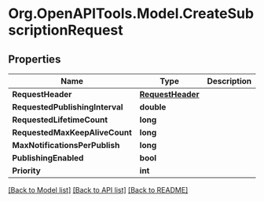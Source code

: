 # Org.OpenAPITools.Model.CreateSubscriptionRequest

## Properties

Name | Type | Description | Notes
------------ | ------------- | ------------- | -------------
**RequestHeader** | [**RequestHeader**](RequestHeader.md) |  | [optional] 
**RequestedPublishingInterval** | **double** |  | [optional] 
**RequestedLifetimeCount** | **long** |  | [optional] 
**RequestedMaxKeepAliveCount** | **long** |  | [optional] 
**MaxNotificationsPerPublish** | **long** |  | [optional] 
**PublishingEnabled** | **bool** |  | [optional] 
**Priority** | **int** |  | [optional] 

[[Back to Model list]](../README.md#documentation-for-models) [[Back to API list]](../README.md#documentation-for-api-endpoints) [[Back to README]](../README.md)

